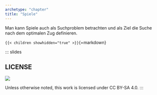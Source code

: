 ```yaml
---
archetype: "chapter"
title: "Spiele"
---
```



Man kann Spiele auch als Suchproblem betrachten und als Ziel die Suche nach dem optimalen Zug definieren.


`{{< children showhidden="true" >}}`{=markdown}







<!-- DO NOT REMOVE - THIS IS A LAST SLIDE TO INDICATE THE LICENSE AND POSSIBLE EXCEPTIONS (IMAGES, ...). -->
::: slides
## LICENSE
![](https://licensebuttons.net/l/by-sa/4.0/88x31.png)

Unless otherwise noted, this work is licensed under CC BY-SA 4.0.
:::
